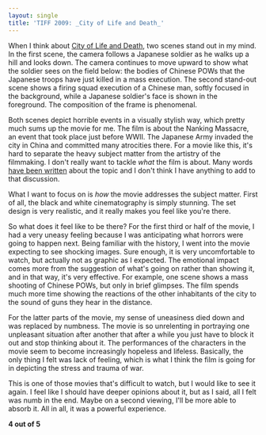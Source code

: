 ```yaml
---
layout: single
title: 'TIFF 2009: _City of Life and Death_'
---
```


When I think about [City of Life and Death](http://www.imdb.com/title/tt1124052/), two scenes stand out in my mind. In the first scene, the camera follows a Japanese soldier as he walks up a hill and looks down. The camera continues to move upward to show what the soldier sees on the field below: the bodies of Chinese POWs that the Japanese troops have just killed in a mass execution. The second stand-out scene shows a firing squad execution of a Chinese man, softly focused in the background, while a Japanese soldier's face is shown in the foreground. The composition of the frame is phenomenal.  
  
Both scenes depict horrible events in a visually stylish way, which pretty much sums up the movie for me. The film is about the Nanking Massacre, an event that took place just before WWII. The Japanese Army invaded the city in China and committed many atrocities there. For a movie like this, it's hard to separate the heavy subject matter from the artistry of the filmmaking. I don't really want to tackle _what_ the film is about. Many words [have been written](https://www.chapters.indigo.ca/en-ca/books/the-rape-of-nanking-the/9780465068364-item.html) about the topic and I don't think I have anything to add to that discussion.  

What I want to focus on is _how_ the movie addresses the subject matter. First of all, the black and white cinematography is simply stunning. The set design is very realistic, and it really makes you feel like you're there.

So what does it feel like to be there? For the first third or half of the movie, I had a very uneasy feeling because I was anticipating what horrors were going to happen next. Being familiar with the history, I went into the movie expecting to see shocking images. Sure enough, it is very uncomfortable to watch, but actually not as graphic as I expected. The emotional impact comes more from the suggestion of what's going on rather than showing it, and in that way, it's very effective. For example, one scene shows a mass shooting of Chinese POWs, but only in brief glimpses. The film spends much more time showing the reactions of the other inhabitants of the city to the sound of guns they hear in the distance.

For the latter parts of the movie, my sense of uneasiness died down and was replaced by numbness. The movie is so unrelenting in portraying one unpleasant situation after another that after a while you just have to block it out and stop thinking about it. The performances of the characters in the movie seem to become increasingly hopeless and lifeless. Basically, the only thing I felt was lack of feeling, which is what I think the film is going for in depicting the stress and trauma of war.

This is one of those movies that's difficult to watch, but I would like to see it again. I feel like I should have deeper opinions about it, but as I said, all I felt was numb in the end. Maybe on a second viewing, I'll be more able to absorb it. All in all, it was a powerful experience.

**4 out of 5**